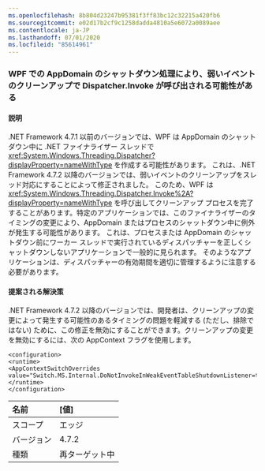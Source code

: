 ```yaml
---
ms.openlocfilehash: 8b804d23247b95381f3ff83bc12c32215a420fb6
ms.sourcegitcommit: e02d17b2cf9c1258dadda4810a5e6072a0089aee
ms.contentlocale: ja-JP
ms.lasthandoff: 07/01/2020
ms.locfileid: "85614961"
---
```

### <a name="wpf-appdomain-shutdown-handling-may-now-call-dispatcherinvoke-in-cleanup-of-weak-events"></a>WPF での AppDomain のシャットダウン処理により、弱いイベントのクリーンアップで Dispatcher.Invoke が呼び出される可能性がある

#### <a name="details"></a>説明

.NET Framework 4.7.1 以前のバージョンでは、WPF は AppDomain のシャットダウン中に .NET ファイナライザー スレッドで <xref:System.Windows.Threading.Dispatcher?displayProperty=nameWithType> を作成する可能性があります。  これは、.NET Framework 4.7.2 以降のバージョンでは、弱いイベントのクリーンアップをスレッド対応にすることによって修正されました。  このため、WPF は <xref:System.Windows.Threading.Dispatcher.Invoke%2A?displayProperty=nameWithType> を呼び出してクリーンアップ プロセスを完了することがあります。特定のアプリケーションでは、このファイナライザーのタイミングの変更により、AppDomain またはプロセスのシャットダウン中に例外が発生する可能性があります。  これは、プロセスまたは AppDomain のシャットダウン前にワーカー スレッドで実行されているディスパッチャーを正しくシャットダウンしないアプリケーションで一般的に見られます。  そのようなアプリケーションは、ディスパッチャーの有効期間を適切に管理するように注意する必要があります。

#### <a name="suggestion"></a>提案される解決策

.NET Framework 4.7.2 以降のバージョンでは、開発者は、クリーンアップの変更によって発生する可能性のあるタイミングの問題を軽減する (ただし、排除ではない) ために、この修正を無効にすることができます。クリーンアップの変更を無効にするには、次の AppContext フラグを使用します。<pre><code class="lang-xml">&lt;configuration&gt;&#13;&#10;&lt;runtime&gt;&#13;&#10;&lt;AppContextSwitchOverrides value=&quot;Switch.MS.Internal.DoNotInvokeInWeakEventTableShutdownListener=true&quot;/&gt;&#13;&#10;&lt;/runtime&gt;&#13;&#10;&lt;/configuration&gt;&#13;&#10;</code></pre>

| 名前    | [値]       |
|:--------|:------------|
| スコープ   | エッジ        |
| バージョン | 4.7.2       |
| 種類    | 再ターゲット中 |
